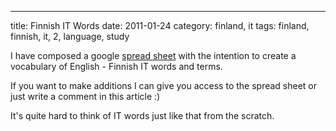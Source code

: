 ---
title: Finnish IT Words
date: 2011-01-24
category: finland, it
tags: finland, finnish, it, 2, language, study

I have composed a google [spread sheet](https://spreadsheets.google.com/pub?key=0Auhr1TJmDtqedEpKZENRRUF4eWF0X2FRWG81TTFHckE&hl=en&output=html "Finnish words") with the intention to create a vocabulary of English - Finnish IT words and terms.

If you want to make additions I can give you access to the spread sheet or just write a comment in this article :)

It's quite hard to think of IT words just like that from the scratch.
